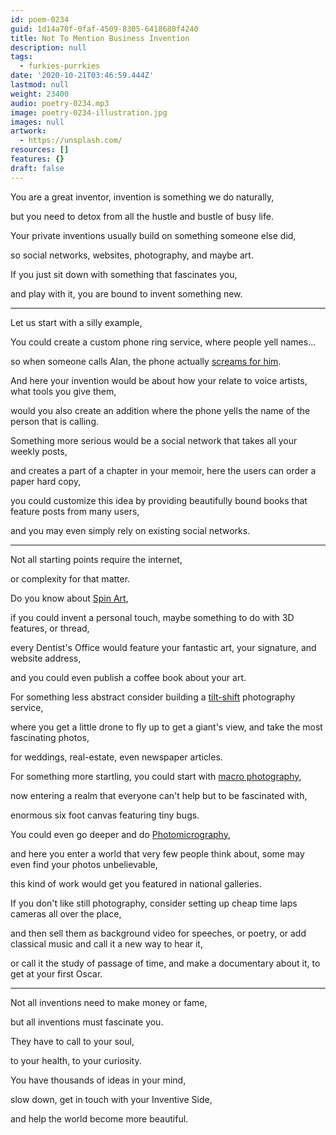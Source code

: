 ```yaml
---
id: poem-0234
guid: 1d14a70f-0faf-4509-8305-6418680f4240
title: Not To Mention Business Invention
description: null
tags:
  - furkies-purrkies
date: '2020-10-21T03:46:59.444Z'
lastmod: null
weight: 23400
audio: poetry-0234.mp3
image: poetry-0234-illustration.jpg
images: null
artwork:
  - https://unsplash.com/
resources: []
features: {}
draft: false
---
```


You are a great inventor, invention is something we do naturally,

but you need to detox from all the hustle and bustle of busy life.

Your private inventions usually build on something someone else did,

so social networks, websites, photography, and maybe art.

If you just sit down with something that fascinates you,

and play with it, you are bound to invent something new.

---

Let us start with a silly example,

You could create a custom phone ring service, where people yell names...

so when someone calls Alan, the phone actually [screams for him](https://www.youtube.com/watch?v=xaPepCVepCg).

And here your invention would be about how your relate to voice artists, what tools you give them,

would you also create an addition where the phone yells the name of the person that is calling.

Something more serious would be a social network that takes all your weekly posts,

and creates a part of a chapter in your memoir, here the users can order a paper hard copy,

you could customize this idea by providing beautifully bound books that feature posts from many users,

and you may even simply rely on existing social networks.

---

Not all starting points require the internet,

or complexity for that matter.

Do you know about [Spin Art](https://www.youtube.com/watch?v=CQKZYcf0bH8),

if you could invent a personal touch, maybe something to do with 3D features, or thread,

every Dentist's Office would feature your fantastic art, your signature, and website address,

and you could even publish a coffee book about your art.

For something less abstract consider building a [tilt-shift](https://www.youtube.com/watch?v=QpeUEK_5Tb0) photography service,

where you get a little drone to fly up to get a giant's view, and take the most fascinating photos,

for weddings, real-estate, even newspaper articles.

For something more startling, you could start with [macro photography](https://www.youtube.com/watch?v=BV08rumiAnA),

now entering a realm that everyone can't help but to be fascinated with,

enormous six foot canvas featuring tiny bugs.

You could even go deeper and do [Photomicrography](https://www.youtube.com/watch?v=gjQfsDe1Q0o),

and here you enter a world that very few people think about, some may even find your photos unbelievable,

this kind of work would get you featured in national galleries.

If you don't like still photography, consider setting up cheap time laps cameras all over the place,

and then sell them as background video for speeches, or poetry, or add classical music and call it a new way to hear it,

or call it the study of passage of time, and make a documentary about it, to get at your first Oscar.

---

Not all inventions need to make money or fame,

but all inventions must fascinate you.

They have to call to your soul,

to your health, to your curiosity.

You have thousands of ideas in your mind,

slow down, get in touch with your Inventive Side,

and help the world become more beautiful.
